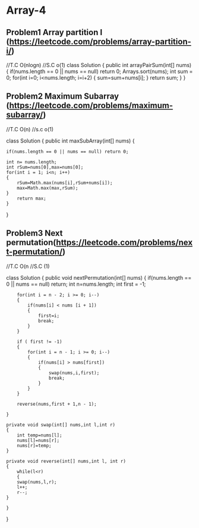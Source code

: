 # Array-4

## Problem1 Array partition I (https://leetcode.com/problems/array-partition-i/)

//T.C O(nlogn)
//S.C o(1)
class Solution {
public int arrayPairSum(int[] nums) {
if(nums.length == 0 || nums == null) return 0;
Arrays.sort(nums);
int sum = 0;
for(int i=0; i<nums.length; i=i+2)
{
sum=sum+nums[i];
}
return sum;
}
}

## Problem2 Maximum Subarray (https://leetcode.com/problems/maximum-subarray/)

//T.C O(n)
//s.c o(1)

class Solution {
public int maxSubArray(int[] nums) {

    if(nums.length == 0 || nums == null) return 0;

    int n= nums.length;
    int rSum=nums[0],max=nums[0];
    for(int i = 1; i<n; i++)
    {
        rSum=Math.max(nums[i],rSum+nums[i]);
        max=Math.max(max,rSum);
    }
        return max;
    }

}

## Problem3 Next permutation(https://leetcode.com/problems/next-permutation/)

//T.C O(n
//S.C (1)

class Solution {
public void nextPermutation(int[] nums) {
if(nums.length == 0 || nums == null) return;
int n=nums.length;
int first = -1;

        for(int i = n - 2; i >= 0; i--)
        {
            if(nums[i] < nums [i + 1])
            {
                first=i;
                break;
            }
        }

        if ( first != -1)
        {
            for(int i = n - 1; i >= 0; i--)
            {
                if(nums[i] > nums[first])
                {
                    swap(nums,i,first);
                    break;
                }
            }
        }

        reverse(nums,first + 1,n - 1);

    }

    private void swap(int[] nums,int l,int r)
    {
        int temp=nums[l];
        nums[l]=nums[r];
        nums[r]=temp;
    }

    private void reverse(int[] nums,int l, int r)
    {
        while(l<r)
        {
        swap(nums,l,r);
        l++;
        r--;
    }

    }

}
